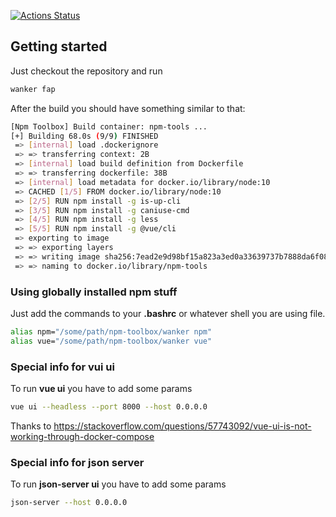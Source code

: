 [![Actions Status](https://github.com/elonmir/npm-toolbox/workflows/Build%20docker%20image/badge.svg)](https://github.com/elonmir/npm-toolbox/actions)

## Getting started

Just checkout the repository and run

```bash
wanker fap
```

After the build you should have something similar to that:

```bash
[Npm Toolbox] Build container: npm-tools ...
[+] Building 68.0s (9/9) FINISHED                                                                       
 => [internal] load .dockerignore                                                                       
 => => transferring context: 2B                                                                         
 => [internal] load build definition from Dockerfile                                                    
 => => transferring dockerfile: 38B                                                                     
 => [internal] load metadata for docker.io/library/node:10                                              
 => CACHED [1/5] FROM docker.io/library/node:10                                                         
 => [2/5] RUN npm install -g is-up-cli                                                                  
 => [3/5] RUN npm install -g caniuse-cmd                                                                
 => [4/5] RUN npm install -g less                                                                       
 => [5/5] RUN npm install -g @vue/cli                                                                   
 => exporting to image                                                                                  
 => => exporting layers                                                                                 
 => => writing image sha256:7ead2e9d98bf15a823a3ed0a33639737b7888da6f08cbe77b0d67479e0fabd00            
 => => naming to docker.io/library/npm-tools     
```

### Using globally installed npm stuff

Just add the commands to your **.bashrc** or whatever shell you are using file.

```bash
alias npm="/some/path/npm-toolbox/wanker npm"
alias vue="/some/path/npm-toolbox/wanker vue"
```

### Special info for vui ui

To run **vue ui** you have to add some params

```bash
vue ui --headless --port 8000 --host 0.0.0.0
```

Thanks to https://stackoverflow.com/questions/57743092/vue-ui-is-not-working-through-docker-compose

### Special info for json server

To run **json-server ui** you have to add some params

```bash
json-server --host 0.0.0.0
```